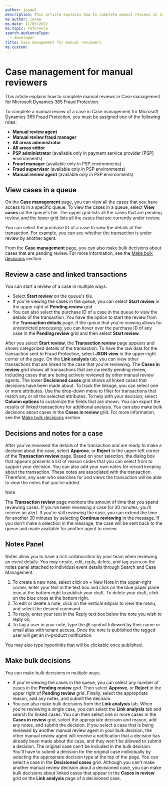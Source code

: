 ```yaml
---
author: josaw1
description: This article explains how to complete manual reviews in Case management for Microsoft Dynamics 365 Fraud Protection.
ms.author: josaw
ms.date: 11/03/2022
ms.topic: reference
search.audienceType:
  - developer
title: Case management for manual reviewers
ms.custom:
---
```


# Case management for manual reviewers

This article explains how to complete manual reviews in Case management for Microsoft Dynamics 365 Fraud Protection.

To complete a manual review of a case in Case management for Microsoft Dynamics 365 Fraud Protection, you must be assigned one of the following roles:

- **Manual review agent**
- **Manual review fraud manager**
- **All areas administrator**
- **All areas editor** 
- **PSP administrator** (available only in payment service provider \[PSP\] environments)
- **Fraud manager** (available only in PSP environments)
- **Fraud supervisor** (available only in PSP environments)
- **Manual review agent** (available only in PSP environments)

## View cases in a queue

On the **Case management** page, you can view all the cases that you have access to in a specific queue. To view the cases in a queue, select **View cases** on the queue's tile. The upper grid lists all the cases that are pending review, and the lower grid lists all the cases that are currently under review.

You can select the purchase ID of a case to view the details of the transaction. For example, you can see whether the transaction is under review by another agent.

From the **Case management** page, you can also make bulk decisions about cases that are pending review. For more information, see the [Make bulk decisions](#make-bulk-decisions) section.

## Review a case and linked transactions

You can start a review of a case in multiple ways:

- Select **Start review** on the queue's tile.
- If you're viewing the cases in the queue, you can select **Start review** in the upper right of **Pending review** grid.
- You can also select the purchase ID of a case in the queue to view the details of the transaction. You have the option to start the review from the **Transaction details** page. If the queue that you're viewing allows for unrestricted processing, you can hover over the purchase ID of any case in the **Pending review** grid and then select **Start review**.

After you select **Start review**, the **Transaction review** page appears and shows categorized details of the transaction. To have the raw data for the transaction sent to Fraud Protection, select **JSON view** in the upper-right corner of the page. On the **Link analysis** tab, you can view other transactions that are linked to the case that you're reviewing. The **Cases in review** grid shows all transactions that are currently pending review, including cases that are being actively reviewed by other manual review agents. The lower **Decisioned cases** grid shows all linked cases that decisions have been made about. To track the linkage, you can select one or more attributes. Use the drop-down menu to filter for transactions that match any or all the selected attributes. To help with your decision, select **Column options** to customize the fields that are shown. You can export the results of linked transactions for additional analysis. You can also make bulk decisions about cases in the **Cases in review** grid. For more information, see the [Make bulk decisions](#make-bulk-decisions) section.

## Decisions and notes for a case

After you've reviewed the details of the transaction and are ready to make a decision about the case, select **Approve**, or **Reject** in the upper-left corner of the **Transaction review** page. Based on your selection, the dialog box that appears presents a list of reason codes that you can select from to support your decision. You can also add your own notes for record keeping about the transaction. These notes are associated with the transaction. Therefore, any user who searches for and views the transaction will be able to view the notes that you've added.

> [!NOTE]
> The **Transaction review** page monitors the amount of time that you spend reviewing cases. If you've been reviewing a case for 30 minutes, you'll receive an alert. If you're still reviewing the case, you can extend the time for another 30 minutes by selecting **Continue reviewing** in the message. If you don't make a selection in the message, the case will be sent back to the queue and made available for another agent to review.

## Notes Panel

Notes allow you to have a rich collaboration by your team when reviewing an event details. You may create, edit, reply, delete, and tag users on the notes panel attached to individual event details through Search and Case Management.
1.	To create a new note, select click on + New Note in the upper-right corner, enter your text in the text box and click on the blue paper plane icon at the bottom right to publish your draft. To delete your draft, click on the blue cross at the bottom right.
2.	To edit or delete a note, click on the vertical ellipsis to view the menu, and select the desired command.
3.	To reply, enter your text in the Reply text box below the note you wish to reply on,
4.	To tag a user in your note, type the @ symbol followed by their name or email alias with tenant access. Once the note is published the tagged user will get an in-product notification.

You may also type hyperlinks that will be clickable once published.

## Make bulk decisions

You can make bulk decisions in multiple ways.

- If you're viewing the cases in the queue, you can select any number of cases in the **Pending review** grid. Then select **Approve**, or **Reject** in the upper right of **Pending review** grid. Finally, select the appropriate reason, add any notes, and submit the decision.
- You can also make bulk decisions from the **Link analysis** tab. When you're reviewing a single case, you can select the **Link analysis** tab and search for linked cases. You can then select one or more cases in the **Cases in review** grid, select the appropriate decision and reason, add any notes, and submit the decision. If you select a case that is being reviewed by another manual review agent in your bulk decision, the other manual review agent will receive a notification that a decision has already been made about the case, and they won't be allowed to submit a decision. The original case can't be included in the bulk decision. You'll have to submit a decision for the original case individually by selecting the appropriate decision type at the top of the page. You can select a case in the **Decisioned cases** grid. Although you can't make another manual review decision about a decisioned case, you can make bulk decisions about linked cases that appear in the **Cases in review** grid on the **Link analysis** page of a decisioned case.   


